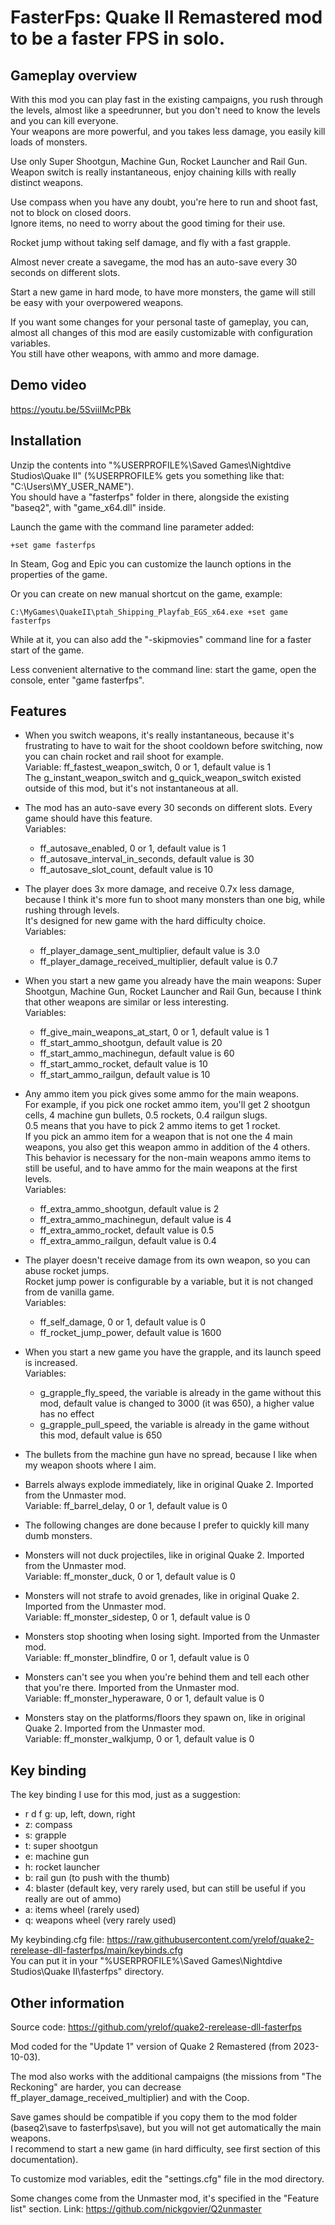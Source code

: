 # FasterFps: Quake II Remastered mod to be a faster FPS in solo.  

## Gameplay overview

With this mod you can play fast in the existing campaigns, you rush through the levels, almost like a speedrunner, but you don't need to know the levels and you can kill everyone.  
Your weapons are more powerful, and you takes less damage, you easily kill loads of monsters.  

Use only Super Shootgun, Machine Gun, Rocket Launcher and Rail Gun.  
Weapon switch is really instantaneous, enjoy chaining kills with really distinct weapons.  

Use compass when you have any doubt, you're here to run and shoot fast, not to block on closed doors.  
Ignore items, no need to worry about the good timing for their use.  

Rocket jump without taking self damage, and fly with a fast grapple.  

Almost never create a savegame, the mod has an auto-save every 30 seconds on different slots.  

Start a new game in hard mode, to have more monsters, the game will still be easy with your overpowered weapons.  

If you want some changes for your personal taste of gameplay, you can, almost all changes of this mod are easily customizable with configuration variables.  
You still have other weapons, with ammo and more damage.  

## Demo video

https://youtu.be/5SviiIMcPBk

## Installation

Unzip the contents into "%USERPROFILE%\Saved Games\Nightdive Studios\Quake II\" (%USERPROFILE% gets you something like that: "C:\Users\MY_USER_NAME\").  
You should have a "fasterfps" folder in there, alongside the existing "baseq2", with "game_x64.dll" inside.  

Launch the game with the command line parameter added:  
```
+set game fasterfps
```
In Steam, Gog and Epic you can customize the launch options in the properties of the game.  

Or you can create on new manual shortcut on the game, example:  
```
C:\MyGames\QuakeII\ptah_Shipping_Playfab_EGS_x64.exe +set game fasterfps
```

While at it, you can also add the "-skipmovies" command line for a faster start of the game.  

Less convenient alternative to the command line: start the game, open the console, enter "game fasterfps".  

## Features

- When you switch weapons, it's really instantaneous, because it's frustrating to have to wait for the shoot cooldown before switching, now you can chain rocket and rail shoot for example.  
Variable: ff_fastest_weapon_switch, 0 or 1, default value is 1  
The g_instant_weapon_switch and g_quick_weapon_switch existed outside of this mod, but it's not instantaneous at all.  

- The mod has an auto-save every 30 seconds on different slots. Every game should have this feature.  
Variables:  
  - ff_autosave_enabled, 0 or 1, default value is 1  
  - ff_autosave_interval_in_seconds, default value is 30  
  - ff_autosave_slot_count, default value is 10  

- The player does 3x more damage, and receive 0.7x less damage, because I think it's more fun to shoot many monsters than one big, while rushing through levels.  
It's designed for new game with the hard difficulty choice.  
Variables:  
  - ff_player_damage_sent_multiplier, default value is 3.0  
  - ff_player_damage_received_multiplier, default value is 0.7  

- When you start a new game you already have the main weapons: Super Shootgun, Machine Gun, Rocket Launcher and Rail Gun, because I think that other weapons are similar or less interesting.  
Variables:  
  - ff_give_main_weapons_at_start, 0 or 1, default value is 1  
  - ff_start_ammo_shootgun, default value is 20  
  - ff_start_ammo_machinegun, default value is 60  
  - ff_start_ammo_rocket, default value is 10  
  - ff_start_ammo_railgun, default value is 10  

- Any ammo item you pick gives some ammo for the main weapons.  
For example, if you pick one rocket ammo item, you'll get 2 shootgun cells, 4 machine gun bullets, 0.5 rockets, 0.4 railgun slugs.  
0.5 means that you have to pick 2 ammo items to get 1 rocket.  
If you pick an ammo item for a weapon that is not one the 4 main weapons, you also get this weapon ammo in addition of the 4 others.  
This behavior is necessary for the non-main weapons ammo items to still be useful, and to have ammo for the main weapons at the first levels.  
Variables:  
  - ff_extra_ammo_shootgun, default value is 2  
  - ff_extra_ammo_machinegun, default value is 4   
  - ff_extra_ammo_rocket, default value is 0.5  
  - ff_extra_ammo_railgun, default value is 0.4  

- The player doesn't receive damage from its own weapon, so you can abuse rocket jumps.  
Rocket jump power is configurable by a variable, but it is not changed from de vanilla game.  
Variables:  
  - ff_self_damage, 0 or 1, default value is 0  
  - ff_rocket_jump_power, default value is 1600  

- When you start a new game you have the grapple, and its launch speed is increased.  
Variables:  
  - g_grapple_fly_speed, the variable is already in the game without this mod, default value is changed to 3000 (it was 650), a higher value has no effect  
  - g_grapple_pull_speed, the variable is already in the game without this mod, default value is 650  

- The bullets from the machine gun have no spread, because I like when my weapon shoots where I aim.  

- Barrels always explode immediately, like in original Quake 2. Imported from the Unmaster mod.  
Variable: ff_barrel_delay, 0 or 1, default value is 0  

- The following changes are done because I prefer to quickly kill many dumb monsters.  

- Monsters will not duck projectiles, like in original Quake 2. Imported from the Unmaster mod.  
Variable: ff_monster_duck, 0 or 1, default value is 0  

- Monsters will not strafe to avoid grenades, like in original Quake 2. Imported from the Unmaster mod.  
Variable: ff_monster_sidestep, 0 or 1, default value is 0  

- Monsters stop shooting when losing sight. Imported from the Unmaster mod.  
Variable: ff_monster_blindfire, 0 or 1, default value is 0  

- Monsters can't see you when you're behind them and tell each other that you're there. Imported from the Unmaster mod.  
Variable: ff_monster_hyperaware, 0 or 1, default value is 0  

- Monsters stay on the platforms/floors they spawn on, like in original Quake 2. Imported from the Unmaster mod.  
Variable: ff_monster_walkjump, 0 or 1, default value is 0  

## Key binding

The key binding I use for this mod, just as a suggestion:  
- r d f g: up, left, down, right  
- z: compass  
- s: grapple  
- t: super shootgun  
- e: machine gun  
- h: rocket launcher  
- b: rail gun (to push with the thumb)  
- 4: blaster (default key, very rarely used, but can still be useful if you really are out of ammo)  
- a: items wheel (rarely used)  
- q: weapons wheel (very rarely used)  

My keybinding.cfg file: https://raw.githubusercontent.com/yrelof/quake2-rerelease-dll-fasterfps/main/keybinds.cfg  
You can put it in your "%USERPROFILE%\Saved Games\Nightdive Studios\Quake II\fasterfps" directory.

## Other information

Source code: https://github.com/yrelof/quake2-rerelease-dll-fasterfps  

Mod coded for the "Update 1" version of Quake 2 Remastered (from 2023-10-03).  

The mod also works with the additional campaigns (the missions from "The Reckoning" are harder, you can decrease ff_player_damage_received_multiplier) and with the Coop.

Save games should be compatible if you copy them to the mod folder (baseq2\save to fasterfps\save), but you will not get automatically the main weapons.  
I recommend to start a new game (in hard difficulty, see first section of this documentation).  

To customize mod variables, edit the "settings.cfg" file in the mod directory.

Some changes come from the Unmaster mod, it's specified in the "Feature list" section. Link: https://github.com/nickgovier/Q2unmaster  